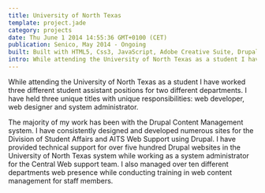 ```yaml
---
title: University of North Texas 
template: project.jade
category: projects
date: Thu June 1 2014 14:55:36 GMT+0100 (CET)
publication: Senico, May 2014 - Ongoing
built: Built with HTML5, Css3, JavaScript, Adobe Creative Suite, Drupal and Lollipops 
intro: While attending the University of North Texas as a student I have worked three different student assistant positions for two different departments. I have held three unique titles with unique responsibilities web developer, web designer and system administrator.
---
```

While attending the University of North Texas as a student I have worked three different student assistant positions for two different departments. I have held three unique titles with unique responsibilities: web developer, web designer and system administrator.

The majority of my work has been with the Drupal Content Management system. I have consistently designed and developed numerous sites for the Division of Student Affairs and AITS Web Support using Drupal. I have provided technical support for over five hundred Drupal websites in the University of North Texas system while working as a system administrator for the Central Web support team. I also managed over ten different departments web presence while conducting training in web content management for staff members.
